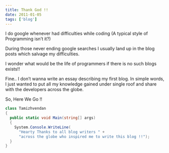 ```yaml
---
title: Thank God !!
date: 2011-01-05
tags: ['blog']
---
```


I do google whenever had difficulties while coding (A typical style of Programming isn’t it?)

During those never ending google searches I usually land up in the blog posts which salvage my difficulties.

I wonder what would be the life of programmers if there is no such blogs exists!!

Fine.. I don’t wanna write an essay describing my first blog. In simple words, I just wanted to put all my knowledge gained under single roof and share with the developers across the globe.

So, Here We Go !!

```cs
class Tamizhvendan
{
  public static void Main(string[] args)
  {
    System.Console.WriteLine(
      "Hearty Thanks to all blog writers " + 
      "across the globe who inspired me to write this blog !!");
  }
}
```